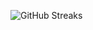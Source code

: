 ![GitHub Streaks](https://github-streaks-mqc9.onrender.com/streak/happilli/image?theme=midnight&cache_bust=1743236976&lang=ja)
